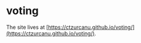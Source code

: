 # voting

The site lives at [https://ctzurcanu.github.io/voting/](https://ctzurcanu.github.io/voting/).
